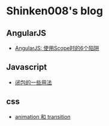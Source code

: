 # Shinken008's blog
## AngularJS
* [AngularJS: 使用Scope时的6个陷阱](https://github.com/shinken008/blog/issues/1)

## Javascript
* [闭包的一些用法](https://github.com/shinken008/blog/issues/2)

## css
* [animation 和 transition](https://github.com/shinken008/blog/issues/3)

